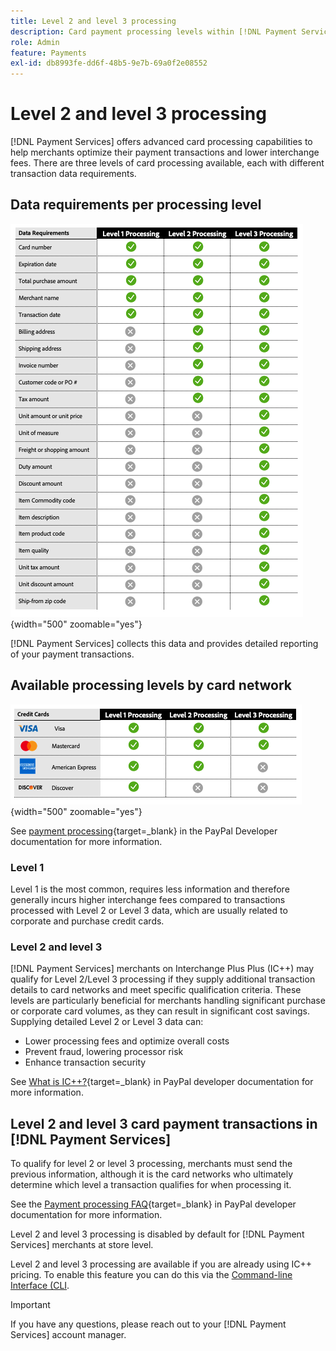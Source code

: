 ```yaml
---
title: Level 2 and level 3 processing
description: Card payment processing levels within [!DNL Payment Services] transactions.
role: Admin
feature: Payments
exl-id: db8993fe-dd6f-48b5-9e7b-69a0f2e08552
---
```

# Level 2 and level 3 processing

[!DNL Payment Services] offers advanced card processing capabilities to help merchants optimize their payment transactions and lower interchange fees. There are three levels of card processing available, each with different transaction data requirements.

## Data requirements per processing level

![Transactions report](assets/level-processing-details.png){width="500" zoomable="yes"}

[!DNL Payment Services] collects this data and provides detailed reporting of your payment transactions.

## Available processing levels by card network

![Card details](assets/cards-details-level-processing.png){width="500" zoomable="yes"}

See [payment processing](https://developer.paypal.com/docs/checkout/advanced/processing/){target=_blank} in the PayPal Developer documentation for more information.

### Level 1

Level 1 is the most common, requires less information and therefore generally incurs higher interchange fees compared to transactions processed with Level 2 or Level 3 data, which are usually related to corporate and purchase credit cards.

### Level 2 and level 3

[!DNL Payment Services] merchants on Interchange Plus Plus (IC++) may qualify for Level 2/Level 3 processing if they supply additional transaction details to card networks and meet specific qualification criteria. These levels are particularly beneficial for merchants handling significant purchase or corporate card volumes, as they can result in significant cost savings. Supplying detailed Level 2 or Level 3 data can:

* Lower processing fees and optimize overall costs
* Prevent fraud, lowering processor risk
* Enhance transaction security

See [What is IC++?](https://www.paypal.com/us/brc/article/what-is-interchange-plus-plus){target=_blank} in PayPal developer documentation for more information.

## Level 2 and level 3 card payment transactions in [!DNL Payment Services]

To qualify for level 2 or level 3 processing, merchants must send the previous information, although it is the card networks who ultimately determine which level a transaction qualifies for when processing it.

See the [Payment processing FAQ](https://www.paypal.com/us/cshelp/article/ts2278?_ga=1.131773126.875104296.1712843492){target=_blank} in PayPal developer documentation for more information.

Level 2 and level 3 processing is disabled by default for [!DNL Payment Services] merchants at store level.

Level 2 and level 3 processing are available if you are already using IC++ pricing. To enable this feature you can do this via the [Command-line Interface (CLI](configure-cli.md).

>[!IMPORTANT]
>
>If you have any questions, please reach out to your [!DNL Payment Services] account manager.
